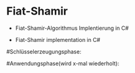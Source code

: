 # Fiat-Shamir

* Fiat-Shamir-Algorithmus Implentierung in C#

* Fiat-Shamir implementation in C#




#Schlüsselerzeugungsphase:


#Anwendungsphase(wird x-mal wiederholt):
